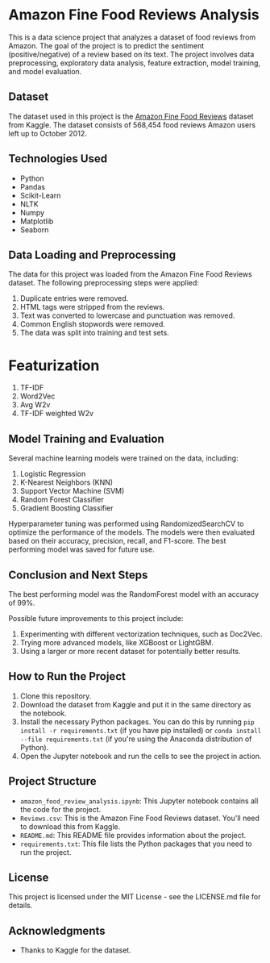 # Amazon Fine Food Reviews Analysis

This is a data science project that analyzes a dataset of food reviews from Amazon. The goal of the project is to predict the sentiment (positive/negative) of a review based on its text. The project involves data preprocessing, exploratory data analysis, feature extraction, model training, and model evaluation.

## Dataset

The dataset used in this project is the [Amazon Fine Food Reviews](https://www.kaggle.com/snap/amazon-fine-food-reviews) dataset from Kaggle. The dataset consists of 568,454 food reviews Amazon users left up to October 2012.

## Technologies Used

- Python
- Pandas
- Scikit-Learn
- NLTK
- Numpy
- Matplotlib
- Seaborn

##  Data Loading and Preprocessing
The data for this project was loaded from the Amazon Fine Food Reviews dataset. The following preprocessing steps were applied:

1. Duplicate entries were removed.
2. HTML tags were stripped from the reviews.
3. Text was converted to lowercase and punctuation was removed.
4. Common English stopwords were removed.
5. The data was split into training and test sets.

# Featurization
1. TF-IDF
2. Word2Vec
3. Avg W2v
3. TF-IDF weighted W2v

## Model Training and Evaluation
Several machine learning models were trained on the data, including:

1. Logistic Regression
2. K-Nearest Neighbors (KNN)
3. Support Vector Machine (SVM)
4. Random Forest Classifier
5. Gradient Boosting Classifier

Hyperparameter tuning was performed using RandomizedSearchCV to optimize the performance of the models. The models were then evaluated based on their accuracy, precision, recall, and F1-score. The best performing model was saved for future use.

## Conclusion and Next Steps
The best performing model was the RandomForest model with an accuracy of 99%.

Possible future improvements to this project include:

1. Experimenting with different vectorization techniques, such as Doc2Vec.
2. Trying more advanced models, like XGBoost or LightGBM.
3. Using a larger or more recent dataset for potentially better results.


## How to Run the Project

1. Clone this repository.
2. Download the dataset from Kaggle and put it in the same directory as the notebook.
3. Install the necessary Python packages. You can do this by running `pip install -r requirements.txt` (if you have pip installed) or `conda install --file requirements.txt` (if you're using the Anaconda distribution of Python).
4. Open the Jupyter notebook and run the cells to see the project in action.

## Project Structure

- `amazon_food_review_analysis.ipynb`: This Jupyter notebook contains all the code for the project.
- `Reviews.csv`: This is the Amazon Fine Food Reviews dataset. You'll need to download this from Kaggle.
- `README.md`: This README file provides information about the project.
- `requirements.txt`: This file lists the Python packages that you need to run the project.

## License

This project is licensed under the MIT License - see the LICENSE.md file for details.

## Acknowledgments

- Thanks to Kaggle for the dataset.
